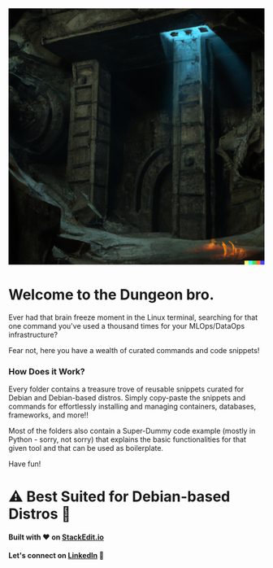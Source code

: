 <img src="/pics/Dungeon.png">

# Welcome to the Dungeon bro.

Ever had that brain freeze moment in the Linux terminal, searching for that one command you've used a thousand times for your MLOps/DataOps infrastructure? 

Fear not, here you have a wealth of curated commands and code snippets!

### How Does it Work?

Every folder contains a treasure trove of reusable snippets curated for Debian and Debian-based distros. 
Simply copy-paste the snippets and commands for effortlessly installing and managing containers, databases, frameworks, and more!!

Most of the folders also contain a Super-Dummy code example (mostly in Python - sorry, not sorry) that explains the basic functionalities for that given tool and that can be used as boilerplate.

Have fun!

# ⚠️ Best Suited for Debian-based Distros 🐧

#### Built with ❤️ on [StackEdit.io](https://stackedit.io) 

<div align="left">
    <b>Let's connect  on <a href="https://www.linkedin.com/in/andrea-amedeo.serravalle/">LinkedIn</a> 🤗</b>
</div>
